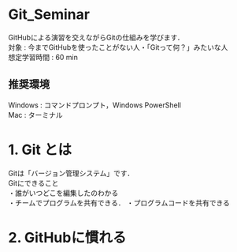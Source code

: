 # Git_Seminar
GitHubによる演習を交えながらGitの仕組みを学びます．  
対象 : 今までGitHubを使ったことがない人・「Gitって何？」みたいな人  
想定学習時間 : 60 min

## 推奨環境
Windows : コマンドプロンプト，Windows PowerShell  
Mac : ターミナル

# 1. Git とは
Gitは「バージョン管理システム」です．  
Gitにできること  
・誰がいつどこを編集したのわかる  
・チームでプログラムを共有できる．
・プログラムコードを共有できる  



# 2. GitHubに慣れる
